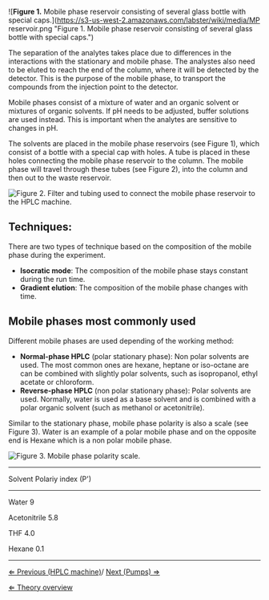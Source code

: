 ![**Figure 1.** Mobile phase reservoir consisting of several glass bottle with special caps.](https://s3-us-west-2.amazonaws.com/labster/wiki/media/MP reservoir.png "Figure 1. Mobile phase reservoir consisting of several glass bottle with special caps.")

The separation of the analytes takes place due to differences in the
interactions with the stationary and mobile phase. The analystes also
need to be eluted to reach the end of the column, where it will be
detected by the detector. This is the purpose of the mobile phase, to
transport the compounds from the injection point to the detector.

Mobile phases consist of a mixture of water and an organic solvent or
mixtures of organic solvents. If pH needs to be adjusted, buffer
solutions are used instead. This is important when the analytes are
sensitive to changes in pH.

The solvents are placed in the mobile phase reservoirs (see Figure 1),
which consist of a bottle with a special cap with holes. A tube is
placed in these holes connecting the mobile phase reservoir to the
column. The mobile phase will travel through these tubes (see Figure 2),
into the column and then out to the waste reservoir.

![**Figure 2.** Filter and tubing used to connect the mobile phase reservoir to the HPLC machine.](https://s3-us-west-2.amazonaws.com/labster/wiki/media/Filter_and_tubing.png "Figure 2. Filter and tubing used to connect the mobile phase reservoir to the HPLC machine.")

Techniques:
-----------

There are two types of technique based on the composition of the mobile
phase during the experiment.

-   **Isocratic mode**: The composition of the mobile phase stays
    constant during the run time.
-   **Gradient elution**: The composition of the mobile phase changes
    with time.

Mobile phases most commonly used
--------------------------------

Different mobile phases are used depending of the working method:

-   **Normal-phase HPLC** (polar stationary phase): Non polar solvents
    are used. The most common ones are hexane, heptane or iso-octane are
    can be combined with slightly polar solvents, such as isopropanol,
    ethyl acetate or chloroform.
-   **Reverse-phase HPLC** (non polar stationary phase): Polar solvents
    are used. Normally, water is used as a base solvent and is combined
    with a polar organic solvent (such as methanol or acetonitrile).

Similar to the stationary phase, mobile phase polarity is also a scale
(see Figure 3). Water is an example of a polar mobile phase and on the
opposite end is Hexane which is a non polar mobile phase.

![**Figure 3.** Mobile phase polarity scale.](https://s3-us-west-2.amazonaws.com/labster/wiki/media/MobilePolarity.jpg "Figure 3. Mobile phase polarity scale.")

  -----------------------------------
  Solvent        Polariy index (P')
                 
  -------------- --------------------
  Water          9
                 

  Acetonitrile   5.8
                 

  THF            4.0
                 

  Hexane         0.1
                 
  -----------------------------------

[ ⇐ Previous (HPLC machine)](/wiki/HPLC_machine "wikilink")/ [ Next (Pumps)
⇒](/wiki/Pumps "wikilink")

[⇐ Theory overview](/wiki/HPLC "wikilink")

